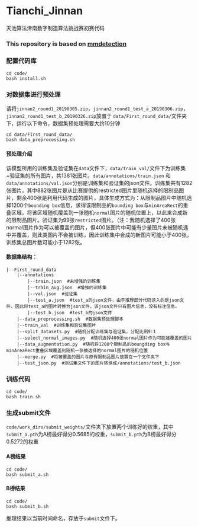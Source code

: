 # Tianchi_Jinnan
天池算法津南数字制造算法挑战赛初赛代码
### This repository is based on [mmdetection](https://github.com/open-mmlab/mmdetection)
### 配置代码库
    cd code/
    bash install.sh

### 对数据集进行预处理
请将`jinnan2_round1_20190305.zip`，`jinnan2_round1_test_a_20190306.zip`，`jinnan2_round1_test_b_20190326.zip`放置于 `data/First_round_data/`文件夹下，运行以下命令，数据集预处理需要大约10分钟

    cd data/First_round_data/ 
    bash data_preprocessing.sh

#### 预处理介绍
该模型所用的训练集及验证集在`data`文件下，`data/train_val/`文件下为训练集+验证集的所有图片，共1381张图片。`data/annotations/train.json` 和 `data/annotations/val.json`分别是训练集和验证集的json文件。训练集共有1282张图片，其中882张图片是从比赛提供的restricted图片里随机选择的限制品图片，剩余400张是利用代码生成的图片，具体生成方式为：从限制品图片中随机选择1200个`bounding box`信息，求得该限制品的`bounding box`与`minAreaRect`的重叠区域，将该区域随机覆盖到一张随机`normal`图片的随机位置上，以此来合成新的限制品图片。验证集为99张`restricted`图片。（注：我随机选择了400张normal图片作为可以被覆盖的图片，但400张图片中可能有少量图片未被随机选中并覆盖，则此类图片不会被训练，因此训练集中合成的新图片可能小于400张，训练集总图片数可能小于1282张。

#### 数据集结构：
    |--First_round_data
        |--annotations
            |--train.json  #未增强的训练集
            |--train_aug.json  #增强的训练集
            |--val.json  #验证集
            |--test_a.json  #test_a的json文件，由于推理部分代码读入的是json文件，因此将test_a的图片转换为json文件，该json文件只有图片信息，没有标注信息。
            |--test_b.json  #test_b的json文件
        |--data_preprocessing.sh  #数据集预处理脚本
        |--train_val  #训练集和验证集图片
        |--split_datasets.py  #随机分配训练集与验证集，分配比例9:1
        |--select_normal_images.py  #随机选择400张normal图片作为可能被覆盖的图片
        |--data_augmentation.py  #随机将1200个限制品的boungding box与minAreaRect重叠区域覆盖到随机一张被选择的normal图片的随机位置
        |--merge.py  #将被覆盖的图片与原有限制品图片放置在一个文件夹下
        |--test_json.py  #测试集文件下的图片转换成/annotations/test_b.json
        


### 训练代码
    cd code/
    bash train.sh


### 生成submit文件
`code/work_dirs/submit_weights/`文件夹下放置两个训练好的权重，其中`submit_a.pth`为A榜最好得分0.5685的权重，`submit_b.pth`为B榜最好得分0.5272的权重
#### A榜结果
    cd code/ 
    bash submit_a.sh
#### B榜结果 
    cd code/
    bash submit_b.sh
推理结果以当前时间命名，存放于`submit`文件下。

